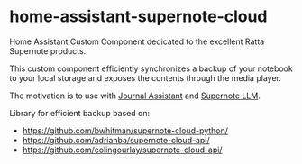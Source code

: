 # home-assistant-supernote-cloud

Home Assistant Custom Component dedicated to the excellent Ratta Supernote products.

This custom component efficiently synchronizes a backup of your notebook to your
local storage and exposes the contents through the media player.

The motivation is to use with [Journal Assistant](https://github.com/allenporter/home-assistant-journal-assistant) and [Supernote LLM](https://github.com/allenporter/supernote-llm/).

Library for efficient backup based on:

- https://github.com/bwhitman/supernote-cloud-python/
- https://github.com/adrianba/supernote-cloud-api/
- https://github.com/colingourlay/supernote-cloud-api/
